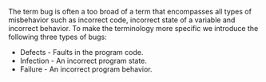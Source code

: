 The term bug is often a too broad of a term that encompasses all types of misbehavior such as incorrect code, incorrect state of a variable and incorrect behavior.
To make the terminology more specific we introduce the following three types of bugs:

* Defects - Faults in the program code.
* Infection - An incorrect program state.
* Failure - An incorrect program behavior.
